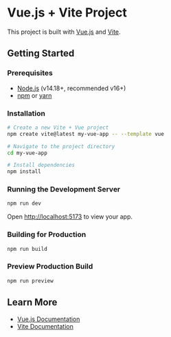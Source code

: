 # Vue.js + Vite Project

This project is built with [Vue.js](https://vuejs.org/) and [Vite](https://vitejs.dev/).

## Getting Started

### Prerequisites

- [Node.js](https://nodejs.org/) (v14.18+, recommended v16+)
- [npm](https://www.npmjs.com/) or [yarn](https://yarnpkg.com/)

### Installation

```bash
# Create a new Vite + Vue project
npm create vite@latest my-vue-app -- --template vue

# Navigate to the project directory
cd my-vue-app

# Install dependencies
npm install
```

### Running the Development Server

```bash
npm run dev
```

Open [http://localhost:5173](http://localhost:5173) to view your app.

### Building for Production

```bash
npm run build
```

### Preview Production Build

```bash
npm run preview
```

## Learn More

- [Vue.js Documentation](https://vuejs.org/guide/introduction.html)
- [Vite Documentation](https://vitejs.dev/guide/)
